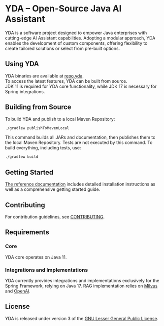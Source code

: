 
# YDA – Open-Source Java AI Assistant

YDA is a software project designed to empower Java enterprises with cutting-edge AI Assistant capabilities. Adopting a modular approach, YDA enables the development of custom components, offering flexibility to create tailored solutions or select from pre-built options.

## Using YDA

YDA binaries are available at [repo.yda](https://github.com/love-vector/yda).    
To access the latest features, YDA can be built from source.    
JDK 11 is required for YDA core functionality, while JDK 17 is necessary for Spring integrations.

Building from Source
-------
To build YDA and publish to a local Maven Repository:  

```bash 
./gradlew publishToMavenLocal
 ``` 

This command builds all JARs and documentation, then publishes them to the local Maven Repository. Tests are not executed by this command. To build everything, including tests, use:  

```bash 
./gradlew build
 ```

## Getting Started

[The reference documentation](#) includes detailed installation instructions as well as a comprehensive getting started guide.

Contributing
-------
For contribution guidelines, see [CONTRIBUTING](#).

## Requirements

### Core
YDA core operates on Java 11.

### Integrations and Implementations
YDA currently provides integrations and implementations exclusively for the Spring Framework, relying on Java 17. RAG implementation relies on [Milvus](https://milvus.io/) and [OpenAI](https://platform.openai.com/docs/assistants/overview).

## License
YDA is released under version 3 of the [GNU Lesser General Public License](https://www.gnu.org/licenses/lgpl-3.0-standalone.html).
